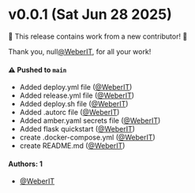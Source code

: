# v0.0.1 (Sat Jun 28 2025)

:tada: This release contains work from a new contributor! :tada:

Thank you, null[@WeberIT](https://github.com/WeberIT), for all your work!

#### ⚠️ Pushed to `main`

- Added deploy.yml file ([@WeberIT](https://github.com/WeberIT))
- Added release.yml file ([@WeberIT](https://github.com/WeberIT))
- Added deploy.sh file ([@WeberIT](https://github.com/WeberIT))
- Added .autorc file ([@WeberIT](https://github.com/WeberIT))
- Added amber.yaml secrets file ([@WeberIT](https://github.com/WeberIT))
- Added flask quickstart ([@WeberIT](https://github.com/WeberIT))
- create .docker-compose.yml ([@WeberIT](https://github.com/WeberIT))
- create README.md ([@WeberIT](https://github.com/WeberIT))

#### Authors: 1

- [@WeberIT](https://github.com/WeberIT)
